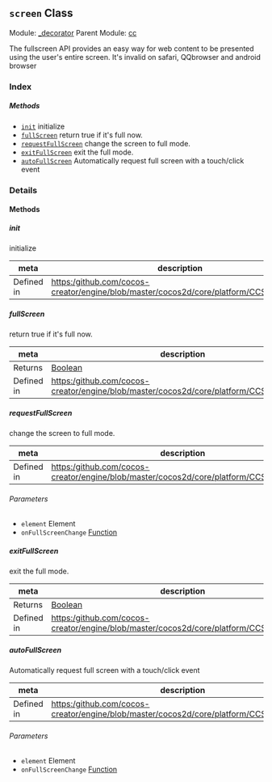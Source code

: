 ## `screen` Class



Module: [_decorator](../modules/_decorator.md)
Parent Module: [cc](../modules/cc.md)


The fullscreen API provides an easy way for web content to be presented using the user's entire screen.
It's invalid on safari, QQbrowser and android browser


### Index



##### Methods

  - [`init`](#init) initialize
  - [`fullScreen`](#fullscreen) return true if it's full now.
  - [`requestFullScreen`](#requestfullscreen) change the screen to full mode.
  - [`exitFullScreen`](#exitfullscreen) exit the full mode.
  - [`autoFullScreen`](#autofullscreen) Automatically request full screen with a touch/click event



### Details




<!-- Method Block -->
#### Methods


##### init

initialize

| meta | description |
|------|-------------|
| Defined in | [https:/github.com/cocos-creator/engine/blob/master/cocos2d/core/platform/CCScreen.js:80](https:/github.com/cocos-creator/engine/blob/master/cocos2d/core/platform/CCScreen.js#L80) |



##### fullScreen

return true if it's full now.

| meta | description |
|------|-------------|
| Returns | <a href="https://developer.mozilla.org/en/JavaScript/Reference/Global_Objects/Boolean" class="crosslink external" target="_blank">Boolean</a> 
| Defined in | [https:/github.com/cocos-creator/engine/blob/master/cocos2d/core/platform/CCScreen.js:101](https:/github.com/cocos-creator/engine/blob/master/cocos2d/core/platform/CCScreen.js#L101) |



##### requestFullScreen

change the screen to full mode.

| meta | description |
|------|-------------|
| Defined in | [https:/github.com/cocos-creator/engine/blob/master/cocos2d/core/platform/CCScreen.js:114](https:/github.com/cocos-creator/engine/blob/master/cocos2d/core/platform/CCScreen.js#L114) |

###### Parameters
- `element` Element 
- `onFullScreenChange` <a href="https://developer.mozilla.org/en/JavaScript/Reference/Global_Objects/Function" class="crosslink external" target="_blank">Function</a> 


##### exitFullScreen

exit the full mode.

| meta | description |
|------|-------------|
| Returns | <a href="https://developer.mozilla.org/en/JavaScript/Reference/Global_Objects/Boolean" class="crosslink external" target="_blank">Boolean</a> 
| Defined in | [https:/github.com/cocos-creator/engine/blob/master/cocos2d/core/platform/CCScreen.js:139](https:/github.com/cocos-creator/engine/blob/master/cocos2d/core/platform/CCScreen.js#L139) |



##### autoFullScreen

Automatically request full screen with a touch/click event

| meta | description |
|------|-------------|
| Defined in | [https:/github.com/cocos-creator/engine/blob/master/cocos2d/core/platform/CCScreen.js:148](https:/github.com/cocos-creator/engine/blob/master/cocos2d/core/platform/CCScreen.js#L148) |

###### Parameters
- `element` Element 
- `onFullScreenChange` <a href="https://developer.mozilla.org/en/JavaScript/Reference/Global_Objects/Function" class="crosslink external" target="_blank">Function</a> 



